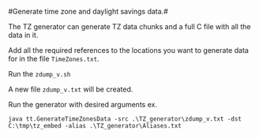 #Generate time zone and daylight savings data.#

The TZ generator can generate TZ data chunks and a full C file with all the data in it.

Add all the required references to the locations you want to generate data for in the file `TimeZones.txt`.

Run the `zdump_v.sh`   

A new file `zdump_v.txt` will be created.

Run the generator with desired arguments ex.

`java tt.GenerateTimeZonesData -src .\TZ_generator\zdump_v.txt -dst C:\tmp\tz_embed -alias .\TZ_generator\Aliases.txt`


 